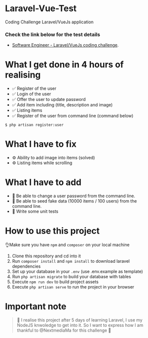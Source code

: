 # Laravel-Vue-Test
Coding Challenge Laravel/VueJs application

### Check the link below for the test details
- [Software Engineer - Laravel/VueJs coding challenge](https://github.com/NextmediaMa/coding-challenges/blob/master/Software%20Engineer%20-%20Laravel%20VueJs/README.md).

# What I get done in 4 hours of realising
- ✅ Register of the user
- ✅ Login of the user
- ✅ Offer the user to update password
- ✅ Add item including (title, description and image)
- ✅ Listing items
- ✅ Register of the user from command line (command below)

```$ php artisan register:user```

# What I have to fix
- ⚙️ Ability to add image into items (solved)
- ⚙️ Listing items while scrolling


# What I have to add
- 📓 Be able to change a user password from the command line.
- 📓 Be able to seed fake data (10000 items / 100 users) from the command line.
- 📓 Write some unit tests


# How to use this project
👌Make sure you have `npm` and `composer` on your local machine

1.  Clone this repository and cd into it
2.  Run `composer install` and `npm install` to download laravel dependencies
3.  Set up your database in your `.env` (use .env.example as template)
4.  Run `php artisan migrate` to build your database with tables
5.  Execute `npm run dev` to build project assets
6.  Execute `php artisan serve` to run the project in your browser


# Important note
> 📝 I realise this project after 5 days of learning Laravel, I use my NodeJS knwoledge to get into it. So I want to express how I am thankful to @NextmediaMa for this challenge 🙏